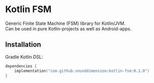 # Kotlin FSM

Generic Finite State Machine (FSM) library for Kotlin/JVM.  
Can be used in pure Kotlin-projects as well as Android-apps.


## Installation

Gradle Kotlin DSL:
```kotlin
dependencies {
    implementation("com.github.sounddimension:kotlin-fsm:0.1.0")
}